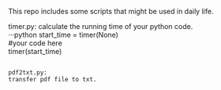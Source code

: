This repo includes some scripts that might be used in daily life.


timer.py:
calculate the running time of your python code.  
···python
  start_time = timer(None)  
  #your code here  
  timer(start_time)  
```

pdf2txt.py:  
transfer pdf file to txt.
